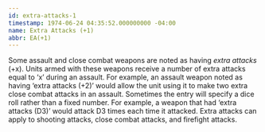 ```yaml
---
id: extra-attacks-1
timestamp: 1974-06-24 04:35:52.000000000 -04:00
name: Extra Attacks (+1)
abbr: EA(+1)
---
```

<p>Some assault and close combat weapons are noted as having&nbsp;<em>extra attacks</em> (+x). Units armed with these weapons receive a&nbsp;number of extra attacks equal to &lsquo;x&rsquo; during an assault. For&nbsp;example, an assault weapon noted as having &lsquo;extra attacks (+2)&rsquo;&nbsp;would allow the unit using it to make two extra close combat&nbsp;attacks in an assault. Sometimes the entry will specify a dice roll&nbsp;rather than a fixed number. For example, a weapon that had&nbsp;&lsquo;extra attacks (D3)&rsquo; would attack D3 times each time it attacked.&nbsp;Extra attacks can apply to shooting attacks, close combat attacks,&nbsp;and firefight attacks.</p>